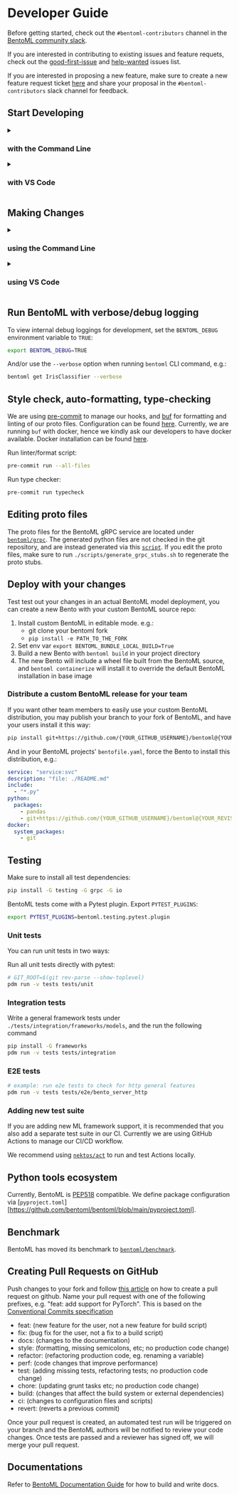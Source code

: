 # Developer Guide

Before getting started, check out the `#bentoml-contributors` channel in the
[BentoML community slack](https://l.bentoml.com/join-slack).

If you are interested in contributing to existing issues and feature requets,
check out the
[good-first-issue](https://github.com/bentoml/BentoML/issues?q=is%3Aopen+is%3Aissue+label%3Agood-first-issue)
and
[help-wanted](https://github.com/bentoml/BentoML/issues?q=is%3Aopen+is%3Aissue+label%3Ahelp-wanted)
issues list.

If you are interested in proposing a new feature, make sure to create a new
feature request ticket
[here](https://github.com/bentoml/BentoML/issues/new/choose) and share your
proposal in the `#bentoml-contributors` slack channel for feedback.

## Start Developing

<details><summary><h3>with the Command Line</h3></summary>

1. Make sure to have [Git](https://git-scm.com/),
   [pip](https://pip.pypa.io/en/stable/installation/),
   [Python3.8+](https://www.python.org/downloads/), and
   [PDM](https://pdm.fming.dev/latest/) installed.

   Optionally, make sure to have [GNU Make](https://www.gnu.org/software/make/)
   available on your system if you aren't using a UNIX-based system for a better
   developer experience. If you don't want to use `make` then please refer to
   the [Makefile](./Makefile) for specific commands on a given make target.

2. Fork the BentoML project on [GitHub](https://github.com/bentoml/BentoML).

3. Clone the source code from your fork of BentoML's GitHub repository:

   ```bash
   git clone git@github.com:username/BentoML.git && cd BentoML
   ```

4. Add the BentoML upstream remote to your local BentoML clone:

   ```bash
   git remote add upstream git@github.com:bentoml/BentoML.git
   ```

5. Configure git to pull from the upstream remote:

   ```bash
   git switch main # ensure you're on the main branch
   git fetch upstream --tags
   git branch --set-upstream-to=upstream/main
   ```

6. Install BentoML in editable and all development dependencies:

   ```bash
   pdm install -G docs -G tooling -G testing -G io -G grpc -G triton -G tracing -G monitor-otlp -G grpc-reflection -G grpc-channelz -G aws
   pre-commit install
   ```

   This installs BentoML with editable mode via `pdm` and development
   dependencies in a isolated environment. If you wish not to setup within an
   isolated environment, pass `--no-isolation` to pdm

   > **Note**: Make sure to prepend `pdm run` to all commands within this guide
   > if you are using isolated environment via `pdm`.

7. Test the BentoML installation either with `bash`:

   ```bash
   bentoml --version
   ```

   or in a Python session:

   ```python
   import bentoml
   print(bentoml.__version__)
   ```

</details>

<details><summary><h3>with VS Code</h3></summary>

1. Confirm that you have the following installed:

   - [Python3.8+](https://www.python.org/downloads/)
   - VS Code with the
     [Python](https://marketplace.visualstudio.com/items?itemName=ms-python.python)
     and
     [Pylance](https://marketplace.visualstudio.com/items?itemName=ms-python.vscode-pylance)
     extensions

2. Fork the BentoML project on [GitHub](https://github.com/bentoml/BentoML).

3. Clone the GitHub repository:

   1. Open the command palette with Ctrl+Shift+P and type in 'clone'.
   2. Select 'Git: Clone(Recursive)'.
   3. Clone BentoML.

4. Add an BentoML upstream remote:

   1. Open the command palette and enter 'add remote'.
   2. Select 'Git: Add Remote'.
   3. Press enter to select 'Add remote' from GitHub.
   4. Enter https://github.com/bentoml/BentoML.git to select the BentoML
      repository.
   5. Name your remote 'upstream'.

5. Pull from the BentoML upstream remote to your main branch:

   1. Open the command palette and enter 'checkout'.
   2. Select 'Git: Checkout to...'
   3. Choose 'main' to switch to the main branch.
   4. Open the command palette again and enter 'pull from'.
   5. Click on 'Git: Pull from...'
   6. Select 'upstream'.

6. Open a new terminal by clicking the Terminal dropdown at the top of the
   window, followed by the 'New Terminal' option. Next, add a virtual
   environment with this command:
   ```bash
   python -m venv .venv
   ```
7. Click yes if a popup suggests switching to the virtual environment.
   Otherwise, go through these steps:

   1. Open any python file in the directory.
   2. Select the interpreter selector on the blue status bar at the bottom of
      the editor.
      ![vscode-status-bar](https://user-images.githubusercontent.com/489344/166984038-75f1f4bd-c896-43ee-a7ee-1b57fda359a3.png)

   3. Switch to the path that includes .venv from the dropdown at the top.
      ![vscode-select-venv](https://user-images.githubusercontent.com/489344/166984060-170d25f5-a91f-41d3-96f4-4db3c21df7c8.png)

8. Update your PowerShell execution policies. Win+x followed by the 'a' key
   opens the admin Windows PowerShell. Enter the following command to allow the
   virtual environment activation script to run:
   ```
   Set-ExecutionPolicy -ExecutionPolicy RemoteSigned -Scope CurrentUser
   ```
   </details>

## Making Changes

<details><summary><h3>using the Command Line</h3></summary>

1. Make sure you're on the main branch.

   ```bash
   git switch main
   ```

2. Use the git pull command to retrieve content from the BentoML Github
   repository.

   ```bash
   git pull
   ```

3. Create a new branch and switch to it.

   ```bash
   git switch -c my-new-branch-name
   ```

4. Make your changes!

5. Use the git add command to save the state of files you have changed.

   ```bash
   git add <names of the files you have changed>
   ```

6. Commit your changes.

   ```bash
   git commit
   ```

7. Push all changes to your fork on GitHub.
   ```bash
   git push
   ```
   </details>

<details><summary><h3>using VS Code</h3></summary>

1. Switch to the main branch:

   1. Open the command palette with Ctrl+Shift+P.
   2. Search for 'Git: Checkout to...'
   3. Select 'main'.

2. Pull from the upstream remote:

   1. Open the command palette.
   2. Enter and select 'Git: Pull...'
   3. Select 'upstream'.

3. Create and change to a new branch:

   1. Type in 'Git: Create Branch...' in the command palette.
   2. Enter a branch name.

4. Make your changes!

5. Stage all your changes:

   1. Enter and select 'Git: Stage All Changes...' in the command palette.

6. Commit your changes:

   1. Open the command palette and enter 'Git: Commit'.

7. Push your changes:
   1. Enter and select 'Git: Push...' in the command palette.

</details>

## Run BentoML with verbose/debug logging

To view internal debug loggings for development, set the `BENTOML_DEBUG`
environment variable to `TRUE`:

```bash
export BENTOML_DEBUG=TRUE
```

And/or use the `--verbose` option when running `bentoml` CLI command, e.g.:

```bash
bentoml get IrisClassifier --verbose
```

## Style check, auto-formatting, type-checking

We are using [pre-commit](https://pre-commit.com/) to manage our hooks, and
[buf](https://github.com/bufbuild/buf) for formatting and linting of our proto
files. Configuration can be found [here](./bentoml/grpc/buf.yaml). Currently, we
are running `buf` with docker, hence we kindly ask our developers to have docker
available. Docker installation can be found
[here](https://docs.docker.com/get-docker/).

Run linter/format script:

```bash
pre-commit run --all-files
```

Run type checker:

```bash
pre-commit run typecheck
```

## Editing proto files

The proto files for the BentoML gRPC service are located under
[`bentoml/grpc`](./bentoml/grpc/). The generated python files are not checked in
the git repository, and are instead generated via this
[`script`](./scripts/generate_grpc_stubs.sh). If you edit the proto files, make
sure to run `./scripts/generate_grpc_stubs.sh` to regenerate the proto stubs.

## Deploy with your changes

Test test out your changes in an actual BentoML model deployment, you can create
a new Bento with your custom BentoML source repo:

1. Install custom BentoML in editable mode. e.g.:
   - git clone your bentoml fork
   - `pip install -e PATH_TO_THE_FORK`
2. Set env var `export BENTOML_BUNDLE_LOCAL_BUILD=True`
3. Build a new Bento with `bentoml build` in your project directory
4. The new Bento will include a wheel file built from the BentoML source, and
   `bentoml containerize` will install it to override the default BentoML
   installation in base image

### Distribute a custom BentoML release for your team

If you want other team members to easily use your custom BentoML distribution,
you may publish your branch to your fork of BentoML, and have your users install
it this way:

```bash
pip install git+https://github.com/{YOUR_GITHUB_USERNAME}/bentoml@{YOUR_REVISION}
```

And in your BentoML projects' `bentofile.yaml`, force the Bento to install this
distribution, e.g.:

```yaml
service: "service:svc"
description: "file: ./README.md"
include:
  - "*.py"
python:
  packages:
    - pandas
    - git+https://github.com/{YOUR_GITHUB_USERNAME}/bentoml@{YOUR_REVISION}
docker:
  system_packages:
    - git
```

## Testing

Make sure to install all test dependencies:

```bash
pip install -G testing -G grpc -G io
```

BentoML tests come with a Pytest plugin. Export `PYTEST_PLUGINS`:

```bash
export PYTEST_PLUGINS=bentoml.testing.pytest.plugin
```

### Unit tests

You can run unit tests in two ways:

Run all unit tests directly with pytest:

```bash
# GIT_ROOT=$(git rev-parse --show-toplevel)
pdm run -v tests tests/unit
```

### Integration tests

Write a general framework tests under `./tests/integration/frameworks/models`,
and the run the following command

```bash
pip install -G frameworks
pdm run -v tests tests/integration
```

### E2E tests

```bash
# example: run e2e tests to check for http general features
pdm run -v tests tests/e2e/bento_server_http
```

### Adding new test suite

If you are adding new ML framework support, it is recommended that you also add
a separate test suite in our CI. Currently we are using GitHub Actions to manage
our CI/CD workflow.

We recommend using [`nektos/act`](https://github.com/nektos/act) to run and test
Actions locally.

## Python tools ecosystem

Currently, BentoML is [PEP518](https://www.python.org/dev/peps/pep-0518/)
compatible. We define package configuration via
[`pyproject.toml`][https://github.com/bentoml/bentoml/blob/main/pyproject.toml].

## Benchmark

BentoML has moved its benchmark to
[`bentoml/benchmark`](https://github.com/bentoml/benchmark).

## Creating Pull Requests on GitHub

Push changes to your fork and follow
[this article](https://help.github.com/en/articles/creating-a-pull-request) on
how to create a pull request on github. Name your pull request with one of the
following prefixes, e.g. "feat: add support for PyTorch". This is based on the
[Conventional Commits specification](https://www.conventionalcommits.org/en/v1.0.0/#summary)

- feat: (new feature for the user, not a new feature for build script)
- fix: (bug fix for the user, not a fix to a build script)
- docs: (changes to the documentation)
- style: (formatting, missing semicolons, etc; no production code change)
- refactor: (refactoring production code, eg. renaming a variable)
- perf: (code changes that improve performance)
- test: (adding missing tests, refactoring tests; no production code change)
- chore: (updating grunt tasks etc; no production code change)
- build: (changes that affect the build system or external dependencies)
- ci: (changes to configuration files and scripts)
- revert: (reverts a previous commit)

Once your pull request is created, an automated test run will be triggered on
your branch and the BentoML authors will be notified to review your code
changes. Once tests are passed and a reviewer has signed off, we will merge your
pull request.

## Documentations

Refer to [BentoML Documentation Guide](./docs/README.md) for how to build and
write docs.
